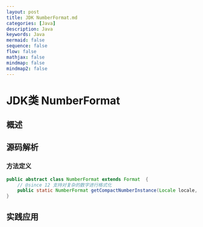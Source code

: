 ```yaml
---
layout: post
title: JDK NumberFormat.md
categories: [Java]
description: Java
keywords: Java
mermaid: false
sequence: false
flow: false
mathjax: false
mindmap: false
mindmap2: false
---
```

# JDK类 NumberFormat

## 概述

## 源码解析

### 方法定义

```java
public abstract class NumberFormat extends Format  {
    // @since 12 支持对复杂的数字进行格式化
	public static NumberFormat getCompactNumberInstance(Locale locale, NumberFormat.Style formatStyle) {}
}
```



## 实践应用
